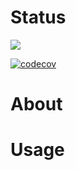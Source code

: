 # Status

![](https://api.travis-ci.org/mvcisback/py-stl.svg?branch=master) 

[![codecov](https://codecov.io/gh/mvcisback/py-stl/branch/master/graph/badge.svg)](https://codecov.io/gh/mvcisback/py-stl)



# About

# Usage
